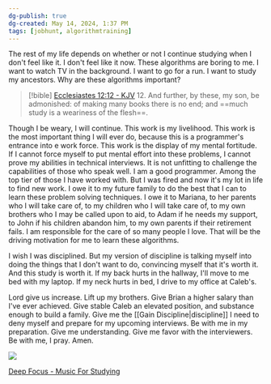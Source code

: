 ```yaml
---
dg-publish: true
dg-created: May 14, 2024, 1:37 PM
tags: [jobhunt, algorithmtraining]
---
```


The rest of my life depends on whether or not I continue studying when I don't feel like it. I don't feel like it now. These algorithms are boring to me. I want to watch TV in the background. I want to go for a run. I want to study my ancestors. Why are these algorithms important?

> [!bible] [Ecclesiastes 12:12 - KJV](https://bible-api.com/Ecclesiastes+12:12?translation=kjv)
> 12. And further, by these, my son, be admonished: of making many books there is no end; and ==much study is a weariness of the flesh==.

Though I be weary, I will continue. This work is my livelihood. This work is the most important thing I will ever do, because this is a programmer's entrance into e work force. This work is the display of my mental fortitude. If I cannot force myself to put mental effort into these problems, I cannot prove my abilities in technical interviews. It is not unfitting to challenge the capabilities of those who speak well. I am a good programmer. Among the top tier of those I have worked with. But I was fired and now it's my lot in life to find new work. I owe it to my future family to do the best that I can to learn these problem solving techniques. I owe it to Mariana, to her parents who I will take care of, to my children who I will take care of, to my own brothers who I may be called upon to aid, to Adam if he needs my support, to John if his children abandon him, to my own parents if their retirement fails. I am responsible for the care of so many people I love. That will be the driving motivation for me to learn these algorithms.

I wish I was disciplined. But my version of discipline is talking myself into doing the things that I don't want to do, convincing myself that it's worth it. And this study is worth it. If my back hurts in the hallway, I'll move to me bed with my laptop. If my neck hurts in bed, I drive to my office at Caleb's.

Lord give us increase. Lift up my brothers. Give Brian a higher salary than I've ever achieved. Give stable Caleb an elevated position, and substance enough to build a family. Give me the [[Gain Discipline|discipline]] I need to deny myself and prepare for my upcoming interviews. Be with me in my preparation. Give me understanding. Give me favor with the interviewers. Be with me, I pray. Amen.

![](https://i.imgur.com/0274ub1.jpeg)


[Deep Focus - Music For Studying](https://www.youtube.com/watch?v=3rmWJAQ0Na4)
